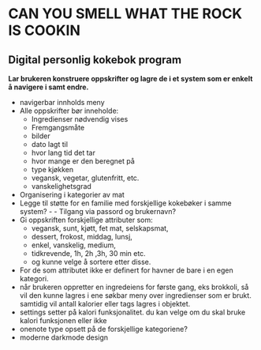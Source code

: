 # CAN YOU SMELL WHAT THE ROCK IS COOKIN

## Digital personlig kokebok program

**Lar brukeren konstruere oppskrifter og lagre de i et system som er enkelt å navigere i samt endre.**

- navigerbar innholds meny
- Alle oppskrifter bør inneholde:
    - Ingredienser nødvendig vises
    - Fremgangsmåte
    - bilder
    - dato lagt til
    - hvor lang tid det tar
    - hvor mange er den beregnet på
    - type kjøkken
    - vegansk, vegetar, glutenfritt, etc.
    - vanskelighetsgrad
- Organisering i kategorier av mat
- Legge til støtte for en familie med forskjellige kokebøker i samme system? - - Tilgang via passord og brukernavn?
- Gi oppskriften forskjellige attributer som:
    - vegansk, sunt, kjøtt, fet mat, selskapsmat,
    - dessert, frokost, middag, lunsj,
    - enkel, vanskelig, medium,
    - tidkrevende, 1h, 2h ,3h, 30 min etc.
    - og kunne velge å sortere etter disse.
- For de som attributet ikke er definert for havner de bare i en egen kategori.
- når brukeren oppretter en ingredeiens for første gang, eks brokkoli, så vil den kunne lagres i ene søkbar meny over ingredienser som er brukt. samtidig vil antall kalorier eller tags lagres i objektet.
- settings setter på kalori funksjonalitet. du kan velge om du skal bruke kalori funksjonen eller ikke
- onenote type opsett på de forskjellige kategoriene?
- moderne darkmode design